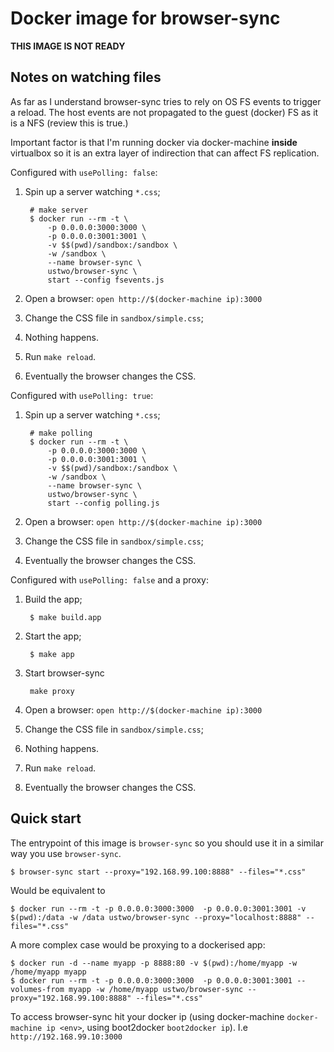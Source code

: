 # Docker image for browser-sync

**THIS IMAGE IS NOT READY**

## Notes on watching files

As far as I understand browser-sync tries to rely on OS FS events to trigger a
reload.  The host events are not propagated to the guest (docker) FS as it is
a NFS (review this is true.)

Important factor is that I'm running docker via docker-machine **inside**
virtualbox so it is an extra layer of indirection that can affect FS replication.

Configured with `usePolling: false`:

1. Spin up a server watching `*.css`;

        # make server
        $ docker run --rm -t \
            -p 0.0.0.0:3000:3000 \
            -p 0.0.0.0:3001:3001 \
            -v $$(pwd)/sandbox:/sandbox \
            -w /sandbox \
            --name browser-sync \
            ustwo/browser-sync \
            start --config fsevents.js

2. Open a browser: `open http://$(docker-machine ip):3000`
3. Change the CSS file in `sandbox/simple.css`;
4. Nothing happens.
5. Run `make reload`.
6. Eventually the browser changes the CSS.


Configured with `usePolling: true`:

1. Spin up a server watching `*.css`;

        # make polling
        $ docker run --rm -t \
            -p 0.0.0.0:3000:3000 \
            -p 0.0.0.0:3001:3001 \
            -v $$(pwd)/sandbox:/sandbox \
            -w /sandbox \
            --name browser-sync \
            ustwo/browser-sync \
            start --config polling.js

2. Open a browser: `open http://$(docker-machine ip):3000`
3. Change the CSS file in `sandbox/simple.css`;
4. Eventually the browser changes the CSS.


Configured with `usePolling: false` and a proxy:

1. Build the app;

        $ make build.app

2. Start the app;

        $ make app

3. Start browser-sync

        make proxy

4. Open a browser: `open http://$(docker-machine ip):3000`
5. Change the CSS file in `sandbox/simple.css`;
6. Nothing happens.
7. Run `make reload`.
8. Eventually the browser changes the CSS.




## Quick start

The entrypoint of this image is `browser-sync` so you should use it in a similar way you use `browser-sync`.

    $ browser-sync start --proxy="192.168.99.100:8888" --files="*.css"

Would be equivalent to

    $ docker run --rm -t -p 0.0.0.0:3000:3000  -p 0.0.0.0:3001:3001 -v $(pwd):/data -w /data ustwo/browser-sync --proxy="localhost:8888" --files="*.css"


A more complex case would be proxying to a dockerised app:

    $ docker run -d --name myapp -p 8888:80 -v $(pwd):/home/myapp -w /home/myapp myapp
    $ docker run --rm -t -p 0.0.0.0:3000:3000  -p 0.0.0.0:3001:3001 --volumes-from myapp -w /home/myapp ustwo/browser-sync --proxy="192.168.99.100:8888" --files="*.css"


To access browser-sync hit your docker ip (using docker-machine
`docker-machine ip <env>`, using boot2docker `boot2docker ip`).
I.e `http://192.168.99.10:3000`

# 
